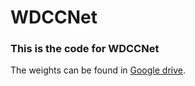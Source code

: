 # WDCCNet

### This is the code for WDCCNet
The  weights can be found in [Google drive](https://drive.google.com/file/d/1TG4l9B3A-iaBEElvNSiUdjJFVSEl2KVD/view?usp=sharing).
